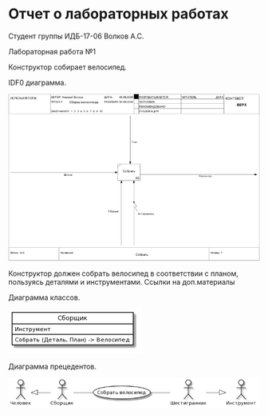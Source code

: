 # Отчет о лабораторных работах

Cтудент группы ИДБ-17-06 Волков А.С.

Лабораторная работа №1

Конструктор собирает велосипед.

IDF0 диаграмма.

![A](https://github.com/alexvolk228/VolkovAlexey/blob/master/lab1/idf0.png)

Конструктор должен собрать велосипед в соответствии с планом, пользуясь деталями и инструментами. 
Ссылки на доп.материалы

Диаграмма классов.

![A](https://github.com/alexvolk228/VolkovAlexey/blob/master/lab1/uml-class.png)


Диаграмма прецедентов. 

![A](https://github.com/alexvolk228/VolkovAlexey/blob/master/lab1/uml-prec.png)
